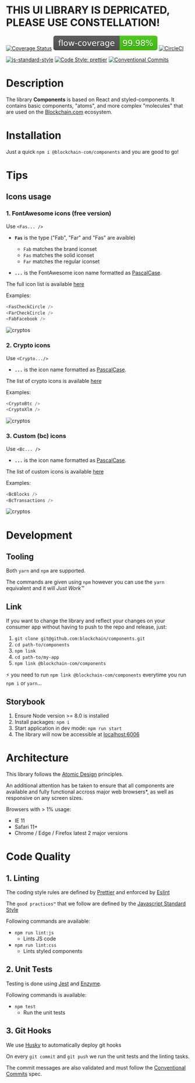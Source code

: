 
# THIS UI LIBRARY IS DEPRICATED, PLEASE USE CONSTELLATION!


[![Coverage Status](https://coveralls.io/repos/github/blockchain/components/badge.svg?branch=master)](https://coveralls.io/github/blockchain/components?branch=master)
[![Flow Coverage](artifacts/flow-coverage-badge.svg)](http://flow.org)
[![CircleCI](https://circleci.com/gh/blockchain/components/tree/master.svg?style=svg)](https://circleci.com/gh/blockchain/components/tree/master)

[![js-standard-style](https://img.shields.io/badge/code%20style-standard-brightgreen.svg)](http://standardjs.com)
[![Code Style: prettier](https://img.shields.io/badge/code_style-prettier-ff69b4.svg?style=flat-square)](https://github.com/prettier/prettier)
[![Conventional Commits](https://img.shields.io/badge/Conventional%20Commits-1.0.0-green.svg)](https://conventionalcommits.org)

# Description
The library **Components** is based on React and styled-components. It contains basic components, "atoms", and more complex "molecules" that are used on the [Blockchain.com](https://www.blockchain.com) ecosystem.

# Installation

Just a quick `npm i @blockchain-com/components` and you are good to go!

# Tips

## Icons usage

### 1. FontAwesome icons (free version)
Use `<Fas... />`

* **`Fas`** is the type ("Fab", "Far" and "Fas" are avaible)
  * `Fab` matches the brand iconset
  * `Fas` matches the solid iconset
  * `Far` matches the regular iconset

* **`...`** is the FontAwesome icon name formatted as [PascalCase](http://wiki.c2.com/?PascalCase).

The full icon list is available [here](https://fontawesome.com/icons)

Examples:

```javascript
<FasCheckCircle />
<FarCheckCircle />
<FabFacebook />
```

![cryptos](https://cldup.com/Zk6b878l6f.png)

### 2. Crypto icons
Use `<Crypto.../>`

* **`...`** is the icon name formatted as [PascalCase](http://wiki.c2.com/?PascalCase).

The list of crypto icons is available [here](http://cryptoicons.co/)

Examples:

```javascript
<CryptoBtc />
<CryptoXlm />
```

![cryptos](https://cldup.com/zp5HYSkfv6.png)

### 3. Custom (bc) icons
Use `<Bc... />`

* **`...`** is the icon name formatted as [PascalCase](http://wiki.c2.com/?PascalCase).

The list of custom icons is available [here](https://github.com/blockchain/components/blob/master/src/Atoms/Icons/custom/index.js)

Examples:

```javascript
<BcBlocks />
<BcTransactions />
```

![cryptos](https://cldup.com/xMP2jL1hjW.png)

# Development

## Tooling

Both `yarn` and `npm` are supported.

The commands are given using `npm` however you can use the `yarn` equivalent and it will *Just Work™*

## Link

If you want to change the library and reflect your changes on your consumer app without having to push to the repo and release, just:

1. `git clone git@github.com:blockchain/components.git`
2. `cd path-to/components`
3. `npm link`
4. `cd path-to/my-app`
5. `npm link @blockchain-com/components`

:zap: you need to run `npm link @blockchain-com/components` everytime you run `npm i` or `yarn`...

## Storybook

1. Ensure Node version >= 8.0 is installed
2. Install packages: `npm i`
3. Start application in dev mode: `npm run start`
4. The library will now be accessible at [localhost:6006](http://localhost:6006)

# Architecture
This library follows the [Atomic Design](http://atomicdesign.bradfrost.com/chapter-2/) principles.

An additional attention has be taken to ensure that all components are available and fully functional accross major web browsers*, as well as responsive on any screen sizes.

Browsers with > 1% usage:
* IE 11
* Safari 11+
* Chrome / Edge / Firefox latest 2 major versions

# Code Quality

## 1. Linting
The coding style rules are defined by [Prettier](https://prettier.io/) and enforced by [Eslint](https://eslint.org)

The ```good practices™``` that we follow are defined by the [Javascript Standard Style](https://standardjs.com/rules.html)

Following commands are available:
* `npm run lint:js`
  * Lints JS code
* `npm run lint:css`
  * Lints styled components

## 2. Unit Tests

Testing is done using [Jest](https://facebook.github.io/jest/) and [Enzyme](http://airbnb.io/enzyme/).

Following commands is available:
* `npm test`
  * Run the unit tests


## 3. Git Hooks
We use [Husky](https://github.com/typicode/husky) to automatically deploy git hooks

On every `git commit` and `git push` we run the unit tests and the linting tasks.

The commit messages are also validated and must follow the [Conventional Commits](https://conventionalcommits.org/) spec.
